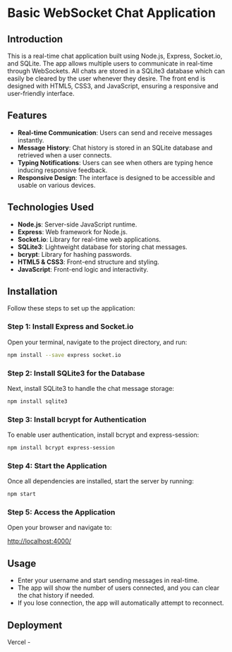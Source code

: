 # Basic WebSocket Chat Application

## Introduction

This is a real-time chat application built using Node.js, Express, Socket.io, and SQLite. The app allows multiple users to communicate in real-time through WebSockets. All chats are stored in a SQLite3 database which can easily be cleared by the user whenever they desire. The front end is designed with HTML5, CSS3, and JavaScript, ensuring a responsive and user-friendly interface.

## Features

- **Real-time Communication**: Users can send and receive messages instantly.
- **Message History**: Chat history is stored in an SQLite database and retrieved when a user connects.
- **Typing Notifications**: Users can see when others are typing hence inducing responsive feedback.
- **Responsive Design**: The interface is designed to be accessible and usable on various devices.

## Technologies Used

- **Node.js**: Server-side JavaScript runtime.
- **Express**: Web framework for Node.js.
- **Socket.io**: Library for real-time web applications.
- **SQLite3**: Lightweight database for storing chat messages.
- **bcrypt**: Library for hashing passwords.
- **HTML5 & CSS3**: Front-end structure and styling.
- **JavaScript**: Front-end logic and interactivity.

## Installation

Follow these steps to set up the application:

### Step 1: Install Express and Socket.io

Open your terminal, navigate to the project directory, and run:

```bash
npm install --save express socket.io
```

### Step 2: Install SQLite3 for the Database

Next, install SQLite3 to handle the chat message storage:

```bash
npm install sqlite3
```

### Step 3: Install bcrypt for Authentication

To enable user authentication, install bcrypt and express-session:

```bash
npm install bcrypt express-session
```

### Step 4: Start the Application

Once all dependencies are installed, start the server by running:

```bash
npm start
```

### Step 5: Access the Application

Open your browser and navigate to:

[http://localhost:4000/](http://localhost:4000/)

## Usage

- Enter your username and start sending messages in real-time.
- The app will show the number of users connected, and you can clear the chat history if needed.
- If you lose connection, the app will automatically attempt to reconnect.

## Deployment

Vercel - 
